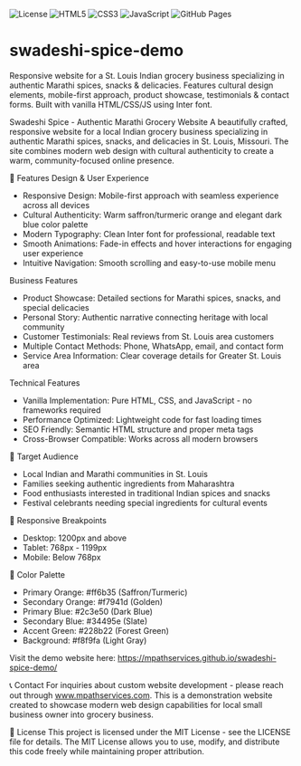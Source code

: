 ![License](https://img.shields.io/badge/License-MIT-blue.svg)
![HTML5](https://img.shields.io/badge/HTML5-E34F26?logo=html5&logoColor=white)
![CSS3](https://img.shields.io/badge/CSS3-1572B6?logo=css3&logoColor=white)
![JavaScript](https://img.shields.io/badge/JavaScript-F7DF1E?logo=javascript&logoColor=black)
![GitHub Pages](https://img.shields.io/badge/Hosted%20on-GitHub%20Pages-green)

# swadeshi-spice-demo
Responsive website for a St. Louis Indian grocery business specializing in authentic Marathi spices, snacks &amp; delicacies. Features cultural design elements, mobile-first approach, product showcase, testimonials &amp; contact forms. Built with vanilla HTML/CSS/JS using Inter font.

Swadeshi Spice - Authentic Marathi Grocery Website
A beautifully crafted, responsive website for a local Indian grocery business specializing in authentic Marathi spices, snacks, and delicacies in St. Louis, Missouri. The site combines modern web design with cultural authenticity to create a warm, community-focused online presence.

🌟 Features
Design & User Experience

- Responsive Design: Mobile-first approach with seamless experience across all devices
- Cultural Authenticity: Warm saffron/turmeric orange and elegant dark blue color palette
- Modern Typography: Clean Inter font for professional, readable text
- Smooth Animations: Fade-in effects and hover interactions for engaging user experience
- Intuitive Navigation: Smooth scrolling and easy-to-use mobile menu

Business Features

- Product Showcase: Detailed sections for Marathi spices, snacks, and special delicacies
- Personal Story: Authentic narrative connecting heritage with local community
- Customer Testimonials: Real reviews from St. Louis area customers
- Multiple Contact Methods: Phone, WhatsApp, email, and contact form
- Service Area Information: Clear coverage details for Greater St. Louis area

Technical Features

- Vanilla Implementation: Pure HTML, CSS, and JavaScript - no frameworks required
- Performance Optimized: Lightweight code for fast loading times
- SEO Friendly: Semantic HTML structure and proper meta tags
- Cross-Browser Compatible: Works across all modern browsers

🎯 Target Audience

- Local Indian and Marathi communities in St. Louis
- Families seeking authentic ingredients from Maharashtra
- Food enthusiasts interested in traditional Indian spices and snacks
- Festival celebrants needing special ingredients for cultural events

📱 Responsive Breakpoints

- Desktop: 1200px and above
- Tablet: 768px - 1199px
- Mobile: Below 768px

🎨 Color Palette

- Primary Orange: #ff6b35 (Saffron/Turmeric)
- Secondary Orange: #f7941d (Golden)
- Primary Blue: #2c3e50 (Dark Blue)
- Secondary Blue: #34495e (Slate)
- Accent Green: #228b22 (Forest Green)
- Background: #f8f9fa (Light Gray)

Visit the demo website here: https://mpathservices.github.io/swadeshi-spice-demo/

📞 Contact For inquiries about custom website development - please reach out through www.mpathservices.com. This is a demonstration website created to showcase modern web design capabilities for local small business owner into grocery business.

📄 License
This project is licensed under the MIT License - see the LICENSE file for details. The MIT License allows you to use, modify, and distribute this code freely while maintaining proper attribution.
